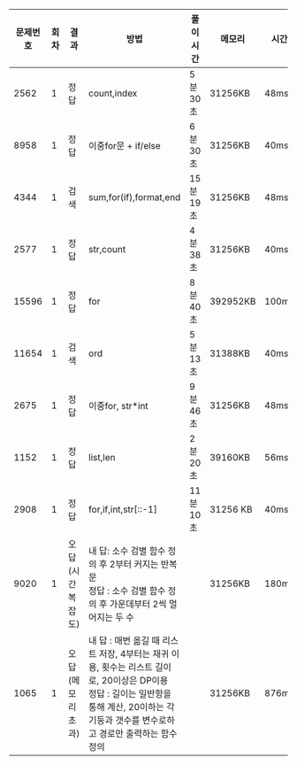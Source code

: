 | 문제번호 | 회차 | 결과             | 방법                                                         | 풀이시간  | 메모리   | 시간  | 코드길이 | 시간복잡도    |
| -------- | ---- | ---------------- | ------------------------------------------------------------ | --------- | -------- | ----- | -------- | ------------- |
| 2562     | 1    | 정답             | count,index                                                  | 5분 30초  | 31256KB  | 48ms  | 161B     | O(n)          |
| 8958     | 1    | 정답             | 이중for문 + if/else                                          | 6분 30초  | 31256KB  | 40ms  | 289B     | O(t)          |
| 4344     | 1    | 검색             | sum,for(if),format,end                                       | 15분 19초 | 31256KB  | 48ms  | 348B     | O(c)          |
| 2577     | 1    | 정답             | str,count                                                    | 4분 38초  | 31256KB  | 40ms  | 225B     | O(len(axbxc)) |
| 15596    | 1    | 정답             | for                                                          | 8분 40초  | 392952KB | 100ms | 74B      | O(n)          |
| 11654    | 1    | 검색             | ord                                                          | 5분 13초  | 31388KB  | 40ms  | 68B      | O(1)          |
| 2675     | 1    | 정답             | 이중for, str*int                                             | 9분 46초  | 31256KB  | 48ms  | 243B     | O(1)          |
| 1152     | 1    | 정답             | list,len                                                     | 2분 20초  | 39160KB  | 56ms  | 79B      | O(1)?         |
| 2908     | 1    | 정답             | for,if,int,str[::-1]                                         | 11분 10초 | 31256 KB | 40ms  | 232B     | O(1)          |
| 9020     | 1    | 오답(시간복잡도) | 내 답: 소수 검별 함수 정의 후 2부터 커지는 반복문 <br />정답 : 소수 검별 함수 정의 후 가운데부터 2씩 멀어지는 두 수 |           | 31256KB  | 180ms | 998B     | O(n/2)        |
| 1065     | 1    | 오답(메모리초과) | 내 답 : 매번 옮길 때 리스트 저장, 4부터는 재귀 이용, 횟수는 리스트 길이로, 20이상은 DP이용 <br />정답 : 길이는 일반항을 통해 계산, 20이하는 각 기둥과 갯수를 변수로하고 경로만 출력하는 함수 정의 |           | 31256KB  | 876ms | 399B     | O(2^n)        |
